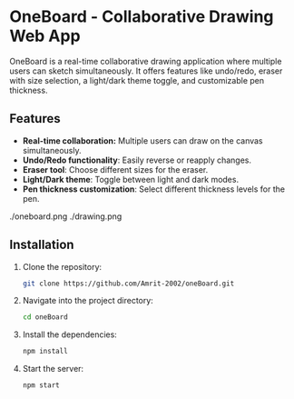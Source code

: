 # OneBoard - Collaborative Drawing Web App

OneBoard is a real-time collaborative drawing application where multiple users can sketch simultaneously. It offers features like undo/redo, eraser with size selection, a light/dark theme toggle, and customizable pen thickness.

## Features
- **Real-time collaboration:** Multiple users can draw on the canvas simultaneously.
- **Undo/Redo functionality**: Easily reverse or reapply changes.
- **Eraser tool**: Choose different sizes for the eraser.
- **Light/Dark theme**: Toggle between light and dark modes.
- **Pen thickness customization**: Select different thickness levels for the pen.

./oneboard.png
./drawing.png

  
## Installation
1. Clone the repository:
   ```bash
   git clone https://github.com/Amrit-2002/oneBoard.git
2. Navigate into the project directory:
   ```bash
   cd oneBoard
3. Install the dependencies:
   ```bash
   npm install
4. Start the server:
   ```bash
   npm start
